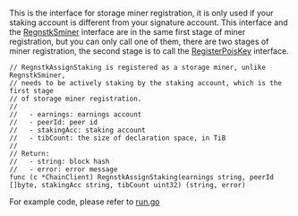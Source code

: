 This is the interface for storage miner registration, it is only used if your staking account is different from your signature account. This interface and the [RegnstkSminer](RegnstkSminer.md) interface are in the same first stage of miner registration, but you can only call one of them, there are two stages of miner registration, the second stage is to call the [RegisterPoisKey](RegisterPoisKey.md) interface.

```golang
// RegnstkAssignStaking is registered as a storage miner, unlike RegnstkSminer,
// needs to be actively staking by the staking account, which is the first stage
// of storage miner registration.
//
//   - earnings: earnings account
//   - peerId: peer id
//   - stakingAcc: staking account
//   - tibCount: the size of declaration space, in TiB
//
// Return:
//   - string: block hash
//   - error: error message
func (c *ChainClient) RegnstkAssignStaking(earnings string, peerId []byte, stakingAcc string, tibCount uint32) (string, error)
```

For example code, please refer to [run.go](https://github.com/CESSProject/cess-miner/blob/main/cmd/console/run.go)